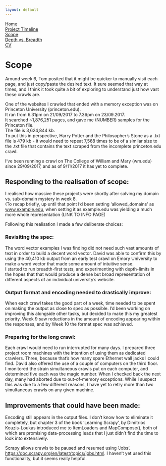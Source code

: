 ```yaml
---
layout: default
---
```

[Home](https://stephgarland.github.io/NLP-Portfolio)<br>
[Project Timeline](https://stephgarland.github.io/NLP-Portfolio/timeline)<br>
[Scope](https://stephgarland.github.io/NLP-Portfolio/scope)<br>
[Depth vs. Breadth](https://stephgarland.github.io/NLP-Portfolio/depthVsBreadth)<br>
[CV](https://stephgarland.github.io/NLP-Portfolio/CV.pdf)

# [](#header-1)Scope
Around week 6, Tom posited that it might be quicker to manually visit each page, and just copy/paste the desired text. 
It sure seemed that way at times, and I think it took quite a bit of exploring to understand just how vast these crawls are. 

One of the websites I crawled that ended with a memory exception was on Princeton University (princeton.edu).<br>
It ran from 6.31pm on 21/09/2017 to 7.36pm on 23/09.2017.<br>
It searched ~1,876,251 pages, and gave me (NUMBER) samples for the Princeton file. <br>
The file is 3,624,844 kb. <br>
To put this in perspective, Harry Potter and the Philosopher’s Stone as a .txt file is 479 kb - it would need to repeat 7,568 times to be of a similar size to the .txt file that contains the text scraped from the incomplete princeton.edu crawl. 

I’ve been running a crawl on The College of William and Mary (wm.edu) since 29/09/2017, and as of 9/11/2017 it has yet to complete. 

## [](#header-2)Responding to the realisation of scope:
I realised how massive these projects were shortly after solving my domain vs. sub-domain mystery in week 8.<br> 
(To recap briefly, up until that point I’d been setting ‘allowed_domains’ as www.example.edu, when setting it as example.edu was yielding a much more whole representation (LINK TO INFO PAGE)

Following this realisation I made a few deliberate choices:

### [](#header-3)Revisiting the spec:
The word vector examples I was finding did not need such vast amounts of text in order to build a decent word vector. David was able to confirm this by using the 40,410 kb output from an early test crawl on Emory University to make a word vector that made some amount of intuitive sense. <br>
I started to run breadth-first tests, and experimenting with depth-limits in the hopes that that would produce a dense but broad representation of different aspects of an individual university’s website. 

### [](#header-3)Output format and encoding needed to drastically improve:
When each crawl takes the good part of a week, time needed to be spent on making the output as close to spec as possible. I’d been working on improving this alongside other tasks, but decided to make this my greatest priority. Week 9 saw reductions in the amount of encoding appearing within the responses, and by Week 10 the format spec was achieved. 

### [](#header-3)Preparing for the long crawl:
Each crawl would need to run interrupted for many days. I prepared three project room machines with the intention of using them as dedicated crawlers. Three, because that’s how many spare Ethernet wall jacks I could find. David also offered the use of a couple of computers on the third floor. <br>
I monitored the strain simultaneous crawls put on each computer, and determined five each was the magic number. When I checked back the next day, many had aborted due to out-of-memory exceptions. While I suspect this was due to a few different reasons, I have yet to retry more than two simultaneous crawls on any given machine. 


## [](#header-2)Improvements that could have been made:

Encoding still appears in the output files. I don’t know how to eliminate it completely, but chapter 3 of the book ‘Learning Scrapy’, by Dimitrios Kouzis-Loukas introduced me to ItemLoaders and MapCompose(), both of which are promising data-processing leads that I just didn’t find the time to look into extensively.

Scrapy allows crawls to be paused and resumed using ‘Jobs’. https://doc.scrapy.org/en/latest/topics/jobs.html. I haven’t yet used this functionality, but it seems really helpful.
